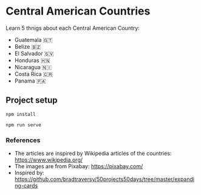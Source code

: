 # Central American Countries
Learn 5 thnigs about each Central American Country:
- Guatemala 🇬🇹
- Belize 🇧🇿
- El Salvador 🇸🇻
- Honduras 🇭🇳
- Nicaragua 🇳🇮
- Costa Rica 🇨🇷
- Panama 🇵🇦

## Project setup
```
npm install
```

```
npm run serve
```

### References
- The articles are inspired by Wikipedia articles of the countries: https://www.wikipedia.org/
- The images are from Pixabay: https://pixabay.com/
- Inspired by: https://github.com/bradtraversy/50projects50days/tree/master/expanding-cards
